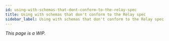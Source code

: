 ```yaml
---
id: using-with-schemas-that-dont-conform-to-the-relay-spec
title: Using with schemas that don't conform to the Relay spec
sidebar_label: Using with schemas that don't conform to the Relay spec
---
```


_This page is a WIP._
